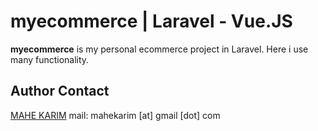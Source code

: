 # myecommerce | Laravel - Vue.JS
<b>myecommerce</b> is my personal ecommerce project in Laravel. Here i use many functionality. 

## Author Contact
[MAHE KARIM](https://fb.com/ImMaheKarim)
mail: mahekarim [at] gmail [dot] com
